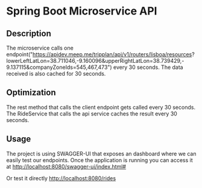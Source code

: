 # Spring Boot Microservice API

## Description

The microservice calls one endpoint("https://apidev.meep.me/tripplan/api/v1/routers/lisboa/resources?
lowerLeftLatLon=38.711046,-9.160096&upperRightLatLon=38.739429,-
9.137115&companyZoneIds=545,467,473") every 30 seconds.
The data received is also cached for 30 seconds.

## Optimization
The rest method that calls the client endpoint gets called every 30 seconds.
The RideService that calls the api service caches the result every 30 seconds.

## Usage
The project is using SWAGGER-UI that exposes an dashboard where we can easily test our endpoints.
Once the application is  running you can access it at 
[http://localhost:8080/swagger-ui/index.html#](http://localhost:8080/swagger-ui/index.html#)

Or test it directly [http://localhost:8080/rides](http://localhost:8080/rides)

